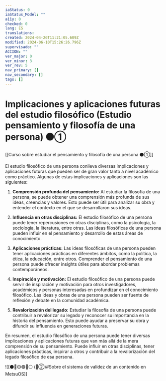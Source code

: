 ```yaml
---
iaStatus: 0
iaStatus_Model: ""
a11y: 0
checked: 0
lang: ES
translations: 
created: 2024-04-26T11:21:05.609Z
modified: 2024-06-10T15:26:26.796Z
supervisado: ""
ACCION: ""
ver_major: 0
ver_minor: 3
ver_rev: 5
nav_primary: []
nav_secondary: []
tags: []
---
```

# Implicaciones y aplicaciones futuras del estudio filosófico (Estudio pensamiento y filosofía de una persona) ⚫①

[[Curso sobre estudiar el pensamiento y filosofía de una persona ⚫①]]

El estudio filosófico de una persona conlleva diversas implicaciones y aplicaciones futuras que pueden ser de gran valor tanto a nivel académico como práctico. Algunas de estas implicaciones y aplicaciones son las siguientes:

1. **Comprensión profunda del pensamiento:** Al estudiar la filosofía de una persona, se puede obtener una comprensión más profunda de sus ideas, creencias y valores. Esto puede ser útil para analizar su obra y entender el contexto en el que se desarrollaron sus ideas.

2. **Influencia en otras disciplinas:** El estudio filosófico de una persona puede tener repercusiones en otras disciplinas, como la psicología, la sociología, la literatura, entre otras. Las ideas filosóficas de una persona pueden influir en el pensamiento y desarrollo de estas áreas de conocimiento.

3. **Aplicaciones prácticas:** Las ideas filosóficas de una persona pueden tener aplicaciones prácticas en diferentes ámbitos, como la política, la ética, la educación, entre otros. Comprender el pensamiento de una persona puede ofrecer insights útiles para abordar problemas contemporáneos.

4. **Inspiración y motivación:** El estudio filosófico de una persona puede servir de inspiración y motivación para otros investigadores, académicos y personas interesadas en profundizar en el conocimiento filosófico. Las ideas y obras de una persona pueden ser fuente de reflexión y debate en la comunidad académica.

5. **Revalorización del legado:** Estudiar la filosofía de una persona puede contribuir a revalorizar su legado y reconocer su importancia en la historia del pensamiento. Esto puede ayudar a preservar su obra y difundir su influencia en generaciones futuras.

En resumen, el estudio filosófico de una persona puede tener diversas implicaciones y aplicaciones futuras que van más allá de la mera comprensión de su pensamiento. Puede influir en otras disciplinas, tener aplicaciones prácticas, inspirar a otros y contribuir a la revalorización del legado filosófico de esa persona.

![[⚫🔴🟡🟢🔵⚪ (🔴②)#Sobre el sistema de validez de un contenido en MetsuOS]]